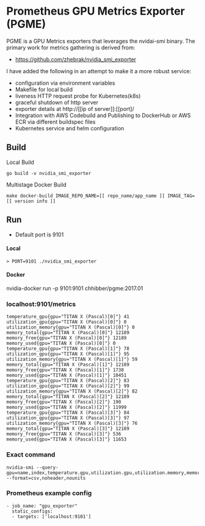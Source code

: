 # Prometheus GPU Metrics Exporter (PGME)

PGME is a GPU Metrics exporters that leverages the nvidai-smi binary.  The primary work for metrics gathering is derived
from:
 * https://github.com/zhebrak/nvidia_smi_exporter


I have added the  following in an attempt to make it a more robust service:
* configuration via environment variables
* Makefile for local build
* liveness HTTP request probe for Kubernetes(k8s)
* graceful shutdown of http server
* exporter details at http://[[ip of server]]:[[port]/
* Integration with AWS Codebuild and Publishing to DockerHub or AWS ECR via different buildspec files
* Kubernetes service and helm configuration

## Build

Local Build
```
go build -v nvidia_smi_exporter
```
Multistage Docker Build
```
make docker-build IMAGE_REPO_NAME=[[ repo_name/app_name ]] IMAGE_TAG=[[ version info ]]
```

## Run
* Default port is 9101

#### Local
```
> PORT=9101 ./nvidia_smi_exporter
```

#### Docker
nvidia-docker run -p 9101:9101 chhibber/pgme:2017.01

### localhost:9101/metrics
```
temperature_gpu{gpu="TITAN X (Pascal)[0]"} 41
utilization_gpu{gpu="TITAN X (Pascal)[0]"} 0
utilization_memory{gpu="TITAN X (Pascal)[0]"} 0
memory_total{gpu="TITAN X (Pascal)[0]"} 12189
memory_free{gpu="TITAN X (Pascal)[0]"} 12189
memory_used{gpu="TITAN X (Pascal)[0]"} 0
temperature_gpu{gpu="TITAN X (Pascal)[1]"} 78
utilization_gpu{gpu="TITAN X (Pascal)[1]"} 95
utilization_memory{gpu="TITAN X (Pascal)[1]"} 59
memory_total{gpu="TITAN X (Pascal)[1]"} 12189
memory_free{gpu="TITAN X (Pascal)[1]"} 1738
memory_used{gpu="TITAN X (Pascal)[1]"} 10451
temperature_gpu{gpu="TITAN X (Pascal)[2]"} 83
utilization_gpu{gpu="TITAN X (Pascal)[2]"} 99
utilization_memory{gpu="TITAN X (Pascal)[2]"} 82
memory_total{gpu="TITAN X (Pascal)[2]"} 12189
memory_free{gpu="TITAN X (Pascal)[2]"} 190
memory_used{gpu="TITAN X (Pascal)[2]"} 11999
temperature_gpu{gpu="TITAN X (Pascal)[3]"} 84
utilization_gpu{gpu="TITAN X (Pascal)[3]"} 97
utilization_memory{gpu="TITAN X (Pascal)[3]"} 76
memory_total{gpu="TITAN X (Pascal)[3]"} 12189
memory_free{gpu="TITAN X (Pascal)[3]"} 536
memory_used{gpu="TITAN X (Pascal)[3]"} 11653
```

### Exact command
```
nvidia-smi --query-gpu=name,index,temperature.gpu,utilization.gpu,utilization.memory,memory.total,memory.free,memory.used --format=csv,noheader,nounits
```

### Prometheus example config

```
- job_name: "gpu_exporter"
  static_configs:
  - targets: ['localhost:9101']
```

